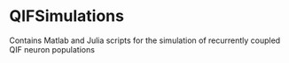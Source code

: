 # QIFSimulations
Contains Matlab and Julia scripts for the simulation of recurrently coupled QIF neuron populations
